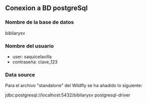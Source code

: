 ## Conexion a BD postgreSql

### Nombre de la base de datos
bibliarysv
### Nombre del usuario
* user: saquicelavilla
* contraseña: clave_123

### Data source
Para el archivo "standalone" del Wildfly se ha añadido lo siguiente:

<datasource jta="true" jndi-name="java:jboss/datasources/bibliarysvDS" pool-name="bibliarysv" enabled="true" use-java-context="true" use-ccm="true">
           <connection-url>jdbc:postgresql://localhost:5432/bibliarysv</connection-url>
           <driver>postgresql-driver</driver>
           <security user-name="saquicelavilla" password="clave_123"/>
</datasource>
